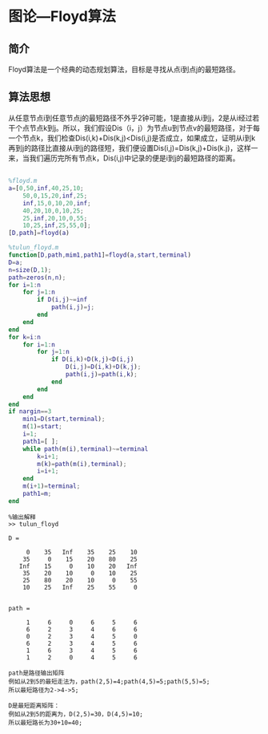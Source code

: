 # 图论—Floyd算法

## 简介

Floyd算法是一个经典的动态规划算法，目标是寻找从点i到点j的最短路径。

## 算法思想

从任意节点i到任意节点j的最短路径不外乎2钟可能，1是直接从i到j，2是从i经过若干个点节点k到j。所以，我们假设Dis（i，j）为节点u到节点v的最短路径，对于每一个节点k，我们检查Dis(i,k)+Dis(k,j)<Dis(i,j)是否成立，如果成立，证明从i到k再到j的路径比直接从i到j的路径短，我们便设置Dis(i,j)=Dis(k,j)+Dis(k.j)，这样一来，当我们遍历完所有节点k，Dis(i,j)中记录的便是i到j的最短路径的距离。

## 

```matlab
%floyd.m
a=[0,50,inf,40,25,10;
    50,0,15,20,inf,25;
    inf,15,0,10,20,inf;
    40,20,10,0,10,25;
    25,inf,20,10,0,55;
    10,25,inf,25,55,0];
[D,path]=floyd(a)
```

```matlab 
%tulun_floyd.m
function[D,path,mim1,path1]=floyd(a,start,terminal)
D=a;
n=size(D,1);
path=zeros(n,n);
for i=1:n
    for j=1:n
        if D(i,j)~=inf
            path(i,j)=j;
        end
    end
end
for k=i:n
    for i=1:n
        for j=1:n
            if D(i,k)+D(k,j)<D(i,j)
                D(i,j)=D(i,k)+D(k,j);
                path(i,j)=path(i,k);
            end
        end
    end
end
if nargin==3
    min1=D(start,terminal);
    m(1)=start;
    i=1;
    path1=[ ];
    while path(m(i),terminal)~=terminal
        k=i+1;
        m(k)=path(m(i),terminal);
        i=i+1;
    end
    m(i+1)=terminal;
    path1=m;
end
```

```
%输出解释
>> tulun_floyd

D =

     0    35   Inf    35    25    10
    35     0    15    20    80    25
   Inf    15     0    10    20   Inf
    35    20    10     0    10    25
    25    80    20    10     0    55
    10    25   Inf    25    55     0


path =

     1     6     0     6     5     6
     6     2     3     4     6     6
     0     2     3     4     5     0
     6     2     3     4     5     6
     1     6     3     4     5     6
     1     2     0     4     5     6
    
path是路径输出矩阵
例如从2到5的最短走法为，path(2,5)=4;path(4,5)=5;path(5,5)=5;
所以最短路径为2->4->5;

D是最短距离矩阵：
例如从2到5的距离为，D(2,5)=30，D(4,5)=10;
所以最短路长为30+10=40;
```

